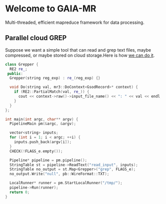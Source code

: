 Welcome to GAIA-MR
============

Multi-threaded, efficient mapreduce framework for data processing.

## Parallel cloud GREP
Suppose we want a simple tool that can read and grep text files, maybe compressed, or maybe stored
on cloud storage.Here is how [we can do it](https://github.com/romange/gaia/blob/master/examples/mrgrep.cc).

```cpp
class Grepper {
  RE2 re_;
 public:
  Grepper(string reg_exp) : re_(reg_exp) {}

  void Do(string val, mr3::DoContext<GsodRecord>* context) {
    if (RE2::PartialMatch(val, re_)) {
      cout << context->raw()->input_file_name() << ": " << val << endl;
    }
  }
};

int main(int argc, char** argv) {
  PipelineMain pm(&argc, &argv);

  vector<string> inputs;
  for (int i = 1; i < argc; ++i) {
    inputs.push_back(argv[i]);
  }
  CHECK(!FLAGS_e.empty());

  Pipeline* pipeline = pm.pipeline();
  StringTable st = pipeline->ReadText("read_input", inputs);
  StringTable no_output = st.Map<Grepper>("grep", FLAGS_e);
  no_output.Write("null", pb::WireFormat::TXT);

  LocalRunner* runner = pm.StartLocalRunner("/tmp/");
  pipeline->Run(runner);
  return 0;
}
```
